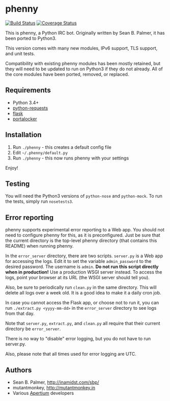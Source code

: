 # phenny
[![Build Status](https://travis-ci.org/apertium/phenny.png?branch=master)](https://travis-ci.org/apertium/phenny)
[![Coverage Status](https://coveralls.io/repos/github/apertium/phenny/badge.svg?branch=master)](https://coveralls.io/github/apertium/phenny?branch=master)

This is phenny, a Python IRC bot. Originally written by Sean B. Palmer, it has
been ported to Python3.

This version comes with many new modules, IPv6 support, TLS support, and unit
tests.

Compatibility with existing phenny modules has been mostly retained, but they
will need to be updated to run on Python3 if they do not already. All of the
core modules have been ported, removed, or replaced.

## Requirements
* Python 3.4+
* [python-requests](http://docs.python-requests.org/en/latest/)
* [flask](https://www.palletsprojects.com/p/flask/)
* [portalocker](https://github.com/WoLpH/portalocker)

## Installation
1. Run `./phenny` - this creates a default config file
2. Edit `~/.phenny/default.py`
3. Run `./phenny` - this now runs phenny with your settings

Enjoy!

## Testing
You will need the Python3 versions of `python-nose` and `python-mock`. To run
the tests, simply run `nosetests3`.

## Error reporting
phenny supports experimental error reporting to a Web app. You should not need
to configure phenny for this, as it is preconfigured. Just be sure that the
current directory is the top-level phenny directory (that contains this
README) when running phenny.

In the `error_server` directory, there are two scripts. `server.py` is a Web
app for accessing the logs. Edit it to set the variable `admin_password` to
the desired password. The username is `admin`. **Do not run this script
directly when in production!** Use a production WSGI server instead. To
access the logs, point your browser at its URL (the WSGI server should tell
you).

Also, be sure to periodically run `clean.py` in the same directory. This will
delete all logs over a week old. It is a good idea to make it a daily cron
job.

In case you cannot access the Flask app, or choose not to run it, you can run
`./extract.py <yyyy-mm-dd>` in the `error_server` directory to see logs from
that day.

Note that `server.py`, `extract.py`, and `clean.py` all require that their
current directory be `error_server`.

There is no way to "disable" error logging, but you do not have to run
server.py.

Also, please note that all times used for error logging are UTC.

## Authors
* Sean B. Palmer, http://inamidst.com/sbp/
* mutantmonkey, http://mutantmonkey.in
* Various [Apertium](https://apertium.org) developers
